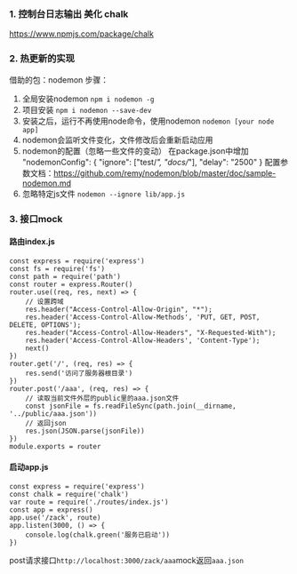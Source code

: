 ### 1. 控制台日志输出 美化      chalk
https://www.npmjs.com/package/chalk
### 2. 热更新的实现
借助的包：nodemon
步骤：
1. 全局安装nodemon
    `npm i nodemon -g`
2. 项目安装
    `npm i nodemon --save-dev`
3. 安装之后，运行不再使用node命令，使用nodemon
   `nodemon [your node app]`
4. nodemon会监听文件变化，文件修改后会重新启动应用
5. nodemon的配置（忽略一些文件的变动）
    在package.json中增加
    "nodemonConfig": {
        "ignore": ["test/*", "docs/*"],
        "delay": "2500"
    }
    配置参数文档：https://github.com/remy/nodemon/blob/master/doc/sample-nodemon.md
6. 忽略特定js文件
    `nodemon --ignore lib/app.js`
### 3. 接口mock
#### 路由index.js
```
const express = require('express')
const fs = require('fs')
const path = require('path')
const router = express.Router()
router.use((req, res, next) => {
    // 设置跨域
    res.header("Access-Control-Allow-Origin", "*");
    res.header('Access-Control-Allow-Methods', 'PUT, GET, POST, DELETE, OPTIONS');
    res.header("Access-Control-Allow-Headers", "X-Requested-With");
    res.header('Access-Control-Allow-Headers', 'Content-Type');
    next()
})
router.get('/', (req, res) => {
    res.send('访问了服务器根目录')
})
router.post('/aaa', (req, res) => {
    // 读取当前文件外层的public里的aaa.json文件
    const jsonFile = fs.readFileSync(path.join(__dirname, '../public/aaa.json'))
    // 返回json
    res.json(JSON.parse(jsonFile))  
})
module.exports = router
```
#### 启动app.js
```
const express = require('express')
const chalk = require('chalk')
var route = require('./routes/index.js')
const app = express()
app.use('/zack', route)
app.listen(3000, () => {
    console.log(chalk.green('服务已启动'))
})
```
post请求接口`http://localhost:3000/zack/aaa`mock返回`aaa.json`